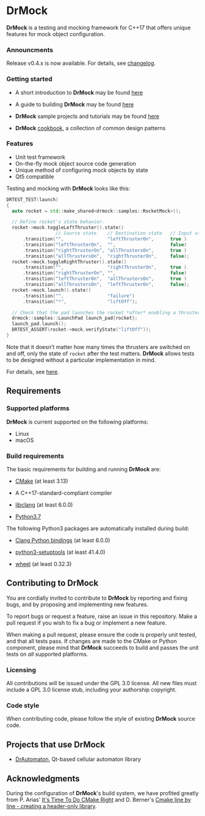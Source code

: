 <!--
Copyright 2019 Ole Kliemann, Malte Kliemann

This file is part of DrMock.

DrMock is free software: you can redistribute it and/or modify it
under the terms of the GNU General Public License as published by
the Free Software Foundation, either version 3 of the License, or
(at your option) any later version.

DrMock is distributed in the hope that it will be useful, but
WITHOUT ANY WARRANTY; without even the implied warranty of
MERCHANTABILITY or FITNESS FOR A PARTICULAR PURPOSE.  See the GNU
General Public License for more details.

You should have received a copy of the GNU General Public License
along with DrMock.  If not, see <https://www.gnu.org/licenses/>.
-->

# DrMock

**DrMock** is a testing and mocking framework for C++17 that offers unique
features for mock object configuration.

### Announcments

Release v0.4.x is now available. For details, see
[changelog](CHANGELOG.md).

### Getting started

* A short introduction to **DrMock** may be found [here](docs/introduction.md)

* A guide to building **DrMock** may be found [here](docs/build.md)

* **DrMock** sample projects and tutorials may be found [here](docs/tutorial.md)

* **DrMock** [cookbook](docs/cookbook.md), a collection of common design patterns

### Features

* Unit test framework
* On-the-fly mock object source code generation
* Unique method of configuring mock objects by state
* Qt5 compatible

Testing and mocking with **DrMock** looks like this:
```cpp
DRTEST_TEST(launch)
{
  auto rocket = std::make_shared<drmock::samples::RocketMock>();

  // Define rocket's state behavior.
  rocket->mock.toggleLeftThruster().state()
                  // Source state    // Destination state   // Input value
      .transition("",                "leftThrusterOn",      true )
      .transition("leftThrusterOn",  "",                    false)
      .transition("rightThrusterOn", "allThrustersOn",      true )
      .transition("allThrustersOn",  "rightThrusterOn",     false);
  rocket->mock.toggleRightThruster().state()
      .transition("",                "rightThrusterOn",     true )
      .transition("rightThrusterOn", "",                    false)
      .transition("leftThrusterOn",  "allThrustersOn",      true )
      .transition("allThrustersOn",  "leftThrusterOn",      false);
  rocket->mock.launch().state()
      .transition("",                "failure")
      .transition("*",               "liftOff");

  // Check that the pad launches the rocket *after* enabling a thruster.
  drmock::samples::LaunchPad launch_pad{rocket};
  launch_pad.launch();
  DRTEST_ASSERT(rocket->mock.verifyState("liftOff"));
}
```
Note that it doesn't matter how many times the thrusters are switched on
and off, only the state of `rocket` after the test matters. **DrMock**
allows tests to be designed without a particular implementation in mind.

For details, see [here](docs/samples/states.md).

## Requirements

### Supported platforms

**DrMock** is current supported on the following platforms:

* Linux
* macOS

### Build requirements

The basic requirements for building and running **DrMock** are:

* [CMake](https://cmake.org) (at least 3.13)

* A C++17-standard-compliant compiler

* [libclang](http://llvm.org/git/clang) (at least 6.0.0)

* [Python3.7](https://www.python.org)

The following Python3 packages are automatically installed during build:

* [Clang Python bindings](https://github.com/llvm-mirror/clang/tree/master/bindings/python)
  (at least 6.0.0)

* [python3-setuptools](https://pypi.org/project/setuptools) (at least 41.4.0)

* [wheel](https://pythonwheels.com) (at least 0.32.3)

## Contributing to **DrMock**

You are cordially invited to contribute to **DrMock** by reporting and
fixing bugs, and by proposing and implementing new features.

To report bugs or request a feature, raise an issue in this repository.
Make a pull request if you wish to fix a bug or implement a new feature.

When making a pull request, please ensure the code is properly unit
tested, and that all tests pass. If changes are made to the CMake or
Python component, please mind that **DrMock** succeeds to build and
passes the unit tests on _all_ supported platforms.

### Licensing

All contributions will be issued under the GPL 3.0 license. All new
files must include a GPL 3.0 license stub, including your authorship
copyright.

### Code style

When contributing code, please follow the style of existing **DrMock**
source code.

## Projects that use **DrMock**

* [DrAutomaton](https://github.com/DrCpp/DrAutomaton), Qt-based cellular automaton library

## Acknowledgments

During the configuration of **DrMock**'s build system, we have profited
greatly from P. Arias'
[It's Time To Do CMake Right](https://pabloariasal.github.io/2018/02/19/its-time-to-do-cmake-right/)
and D. Berner's
[Cmake line by line - creating a header-only library](http://dominikberner.ch/cmake-interface-lib/).
